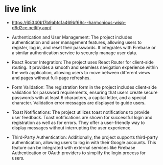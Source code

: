 # live link
- https://65340b17b9abfc1a469bf69c--harmonious-wisp-d6d2ce.netlify.app/



- Authentication and User Management: The project includes authentication and user management features, allowing users to register, log in, and reset their passwords. It integrates with Firebase or a similar authentication service to securely manage user data.
- React Router Integration: The project uses React Router for client-side routing. It provides a smooth and seamless navigation experience within the web application, allowing users to move between different views and pages without full-page refreshes.
- Form Validation: The registration form in the project includes client-side validation for password requirements, ensuring that users create secure passwords with at least 6 characters, a capital letter, and a special character. Validation error messages are displayed to guide users.
- Toast Notifications: The project utilizes toast notifications to provide user feedback. Toast notifications are shown for successful login and registration as well as for errors. They offer a user-friendly way to display messages without interrupting the user experience.
- Third-Party Authentication: Additionally, the project supports third-party authentication, allowing users to log in with their Google accounts. This feature can be integrated with external services like Firebase Authentication or OAuth providers to simplify the login process for users.
